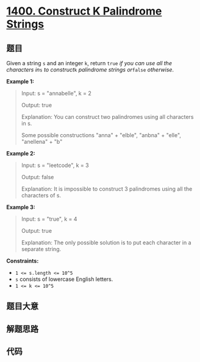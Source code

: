 # [1400. Construct K Palindrome Strings](https://leetcode.com/problems/construct-k-palindrome-strings/)

## 题目

Given a string `s` and an integer `k`, return `true` _if you can use all the
characters in_`s` _to construct_`k` _palindrome strings or_`false`
_otherwise_.

**Example 1:**

> Input: s = "annabelle", k = 2
>
> Output: true
>
> Explanation: You can construct two palindromes using all characters in s.
>
> Some possible constructions "anna" + "elble", "anbna" + "elle", "anellena" + "b"

**Example 2:**

> Input: s = "leetcode", k = 3
>
> Output: false
>
> Explanation: It is impossible to construct 3 palindromes using all the characters of s.

**Example 3:**

> Input: s = "true", k = 4
>
> Output: true
>
> Explanation: The only possible solution is to put each character in a separate string.

**Constraints:**

- `1 <= s.length <= 10^5`
- `s` consists of lowercase English letters.
- `1 <= k <= 10^5`

## 题目大意

## 解题思路

## 代码

```javascript

```
